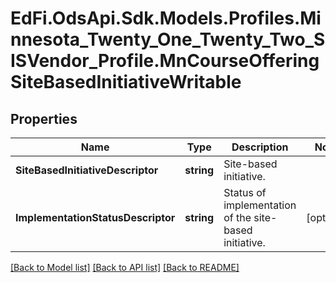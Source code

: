 # EdFi.OdsApi.Sdk.Models.Profiles.Minnesota_Twenty_One_Twenty_Two_SISVendor_Profile.MnCourseOfferingSiteBasedInitiativeWritable
## Properties

Name | Type | Description | Notes
------------ | ------------- | ------------- | -------------
**SiteBasedInitiativeDescriptor** | **string** | Site-based initiative. | 
**ImplementationStatusDescriptor** | **string** | Status of implementation of the site-based initiative. | [optional] 

[[Back to Model list]](../README.md#documentation-for-models) [[Back to API list]](../README.md#documentation-for-api-endpoints) [[Back to README]](../README.md)

